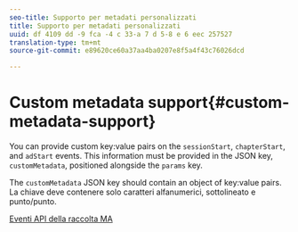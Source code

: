 ```yaml
---
seo-title: Supporto per metadati personalizzati
title: Supporto per metadati personalizzati
uuid: df 4109 dd -9 fca -4 c 33-a 7 d 5-8 e 6 eec 257527
translation-type: tm+mt
source-git-commit: e89620ce60a37aa4ba0207e8f5a4f43c76026dcd

---
```



# Custom metadata support{#custom-metadata-support}

You can provide custom key:value pairs on the `sessionStart`, `chapterStart`, and `adStart` events. This information must be provided in the JSON key, `customMetadata`, positioned alongside the `params` key.

The `customMetadata` JSON key should contain an object of key:value pairs. La chiave deve contenere solo caratteri alfanumerici, sottolineato e punto/punto.

[Eventi API della raccolta MA](/help/media-collection-api/mc-api-ref/mc-api-events-req.md)

